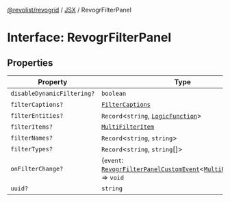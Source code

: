 [@revolist/revogrid](README.md) / [JSX](Namespace.JSX.md) / RevogrFilterPanel

# Interface: RevogrFilterPanel

## Properties

| Property | Type | Defined in |
| ------ | ------ | ------ |
| `disableDynamicFiltering?` | `boolean` | [src/components.d.ts:1685](https://github.com/revolist/revogrid/blob/645c5b44e05a187c8aab0cf802e5a080c331a78f/src/components.d.ts#L1685) |
| `filterCaptions?` | [`FilterCaptions`](TypeAlias.FilterCaptions.md) | [src/components.d.ts:1686](https://github.com/revolist/revogrid/blob/645c5b44e05a187c8aab0cf802e5a080c331a78f/src/components.d.ts#L1686) |
| `filterEntities?` | `Record`\<`string`, [`LogicFunction`](TypeAlias.LogicFunction.md)\> | [src/components.d.ts:1687](https://github.com/revolist/revogrid/blob/645c5b44e05a187c8aab0cf802e5a080c331a78f/src/components.d.ts#L1687) |
| `filterItems?` | [`MultiFilterItem`](TypeAlias.MultiFilterItem.md) | [src/components.d.ts:1688](https://github.com/revolist/revogrid/blob/645c5b44e05a187c8aab0cf802e5a080c331a78f/src/components.d.ts#L1688) |
| `filterNames?` | `Record`\<`string`, `string`\> | [src/components.d.ts:1689](https://github.com/revolist/revogrid/blob/645c5b44e05a187c8aab0cf802e5a080c331a78f/src/components.d.ts#L1689) |
| `filterTypes?` | `Record`\<`string`, `string`[]\> | [src/components.d.ts:1690](https://github.com/revolist/revogrid/blob/645c5b44e05a187c8aab0cf802e5a080c331a78f/src/components.d.ts#L1690) |
| `onFilterChange?` | (`event`: [`RevogrFilterPanelCustomEvent`](Interface.RevogrFilterPanelCustomEvent.md)\<[`MultiFilterItem`](TypeAlias.MultiFilterItem.md)\>) => `void` | [src/components.d.ts:1691](https://github.com/revolist/revogrid/blob/645c5b44e05a187c8aab0cf802e5a080c331a78f/src/components.d.ts#L1691) |
| `uuid?` | `string` | [src/components.d.ts:1692](https://github.com/revolist/revogrid/blob/645c5b44e05a187c8aab0cf802e5a080c331a78f/src/components.d.ts#L1692) |
